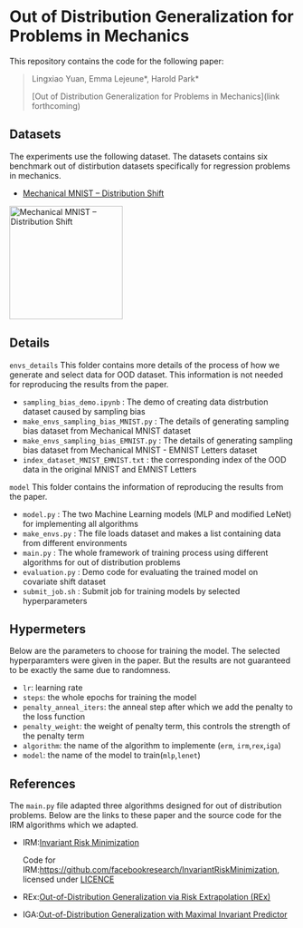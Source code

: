 # Out of Distribution Generalization for Problems in Mechanics

This repository contains the code for the following paper:

> Lingxiao Yuan, Emma Lejeune\*, Harold Park\*
>
> [Out of Distribution Generalization for Problems in Mechanics](link forthcoming)

## Datasets
The experiments use the following dataset. The datasets contains six benchmark out of distirbution datasets specifically for regression problems in mechanics.  
- [Mechanical MNIST – Distribution Shift](https://open.bu.edu/handle/2144/44485)

<img src="https://user-images.githubusercontent.com/58915487/171908617-18cdc387-8b24-4cbb-869b-d0538379de01.png" alt="Mechanical MNIST – Distribution Shift" width="200"/>

## Details 
`envs_details`
This folder contains more details of the process of how we generate and select data for OOD dataset. This information is not needed for reproducing the results from the paper. 

* `sampling_bias_demo.ipynb` : The demo of creating data distrbution dataset caused by sampling bias 
* `make_envs_sampling_bias_MNIST.py` : The details of generating sampling bias dataset from Mechanical MNIST dataset
* `make_envs_sampling_bias_EMNIST.py` : The details of generating sampling bias dataset from Mechanical MNIST - EMNIST Letters dataset
* `index_dataset_MNIST_EMNIST.txt` : the corresponding index of the OOD data in the original MNIST and EMNIST Letters

`model`
This folder contains the information of reproducing the results from the paper. 
* `model.py` : The two Machine Learning models (MLP and modified LeNet) for implementing all algorithms
* `make_envs.py` : The file loads dataset and makes a list containing data from different environments
* `main.py` : The whole framework of training process using different algorithms for out of distribution problems
* `evaluation.py` : Demo code for evaluating the trained model on covariate shift dataset
* `submit_job.sh` : Submit job for training models by selected hyperparameters 



## Hypermeters 
Below are the parameters to choose for training the model. The selected hyperparamters were given in the paper. But the results are not guaranteed to be exactly the same due to randomness. 

* `lr`: learning rate
* `steps`: the whole epochs for training the model
* `penalty_anneal_iters`: the anneal step after which we add the penalty to the loss function
* `penalty_weight`: the weight of penalty term, this controls the strength of the penalty term
* `algorithm`: the name of the algorithm to implemente (`erm`, `irm`,`rex`,`iga`)
* `model`: the name of the model to train(`mlp`,`lenet`)

## References
The `main.py` file adapted three algorithms designed for out of distribution problems. Below are the links to these paper and the source code for the IRM algorithms which we adapted. 
* IRM:[Invariant Risk Minimization](https://arxiv.org/abs/1907.02893)

  Code for IRM:https://github.com/facebookresearch/InvariantRiskMinimization, licensed under [LICENCE](https://github.com/facebookresearch/InvariantRiskMinimization/blob/main/LICENSE)
* REx:[Out-of-Distribution Generalization via Risk Extrapolation (REx)](https://arxiv.org/abs/2003.00688)
* IGA:[Out-of-Distribution Generalization with Maximal Invariant Predictor](https://openreview.net/forum?id=FzGiUKN4aBp&referrer=[the%20profile%20of%20Masanori%20Koyama](/profile?id=~Masanori_Koyama1))
